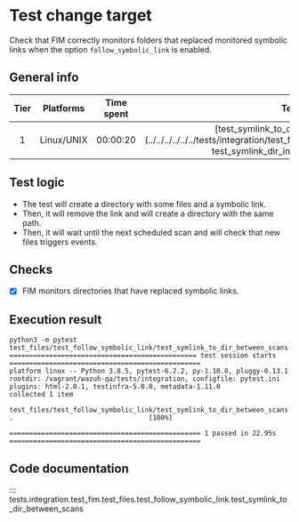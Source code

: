 # Test change target

Check that FIM correctly monitors folders that replaced monitored symbolic links when the option `follow_symbolic_link` is enabled.
## General info

| Tier | Platforms | Time spent| Test file |
|:--:|:--:|:--:|:--:|
| 1 | Linux/UNIX | 00:00:20 | [test_symlink_to_dir_between_scans.py](../../../../../../tests/integration/test_fim/test_files/test_follow_symbolic_link/ test_symlink_dir_inside_monitored_dir.py)|

## Test logic

- The test will create a directory with some files and a symbolic link.
- Then, it will remove the link and will create a directory with the same path.
- Then, it will wait until the next scheduled scan and will check that new files triggers events.
## Checks

- [x] FIM monitors directories that have replaced symbolic links.

## Execution result

```
python3 -m pytest test_files/test_follow_symbolic_link/test_symlink_to_dir_between_scans.py
=============================================== test session starts ================================================
platform linux -- Python 3.8.5, pytest-6.2.2, py-1.10.0, pluggy-0.13.1
rootdir: /vagrant/wazuh-qa/tests/integration, configfile: pytest.ini
plugins: html-2.0.1, testinfra-5.0.0, metadata-1.11.0
collected 1 item

test_files/test_follow_symbolic_link/test_symlink_to_dir_between_scans.py .                                  [100%]

================================================ 1 passed in 22.95s ================================================
```

## Code documentation

::: tests.integration.test_fim.test_files.test_follow_symbolic_link.test_symlink_to_dir_between_scans
